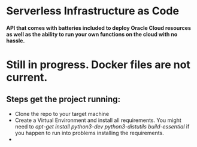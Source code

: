 # Serverless Infrastructure as Code 

#### API that comes with batteries included to deploy Oracle Cloud resources as well as the ability to run your own functions on the cloud with no hassle. 

# Still in progress. Docker files are not current. 

## Steps get the project running:

* Clone the repo to your target machine
* Create a Virtual Environment and install all requirements. You might need to *apt-get install python3-dev python3-distutils build-essential* if you happen to run into problems installing the requirements. 
* 